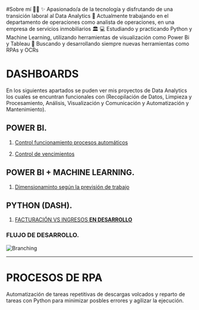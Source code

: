 #Sobre mí 🧑‍💻
✨ Apasionado/a de la tecnología y disfrutando de una transición laboral al Data Analytics
💼 Actualmente trabajando en el departamento de operaciones como analista de operaciones, en una empresa de servicios inmobiliarios 🏛️
💻 Estudiando y practicando Python y Machine Learning, utilizando herramientas de visualización como Power Bi y Tableau
🚀 Buscando y desarrollando siempre nuevas herramientas como RPAs y OCRs

# DASHBOARDS

En los siguientes apartados se puden ver mis proyectos de Data Analytics los cuales se encuntran funcionales con (Recopilación de Datos, Limpieza y Procesamiento, Análisis, Visualización y Comunicación y Automatización y Mantenimiento).

## **POWER BI.**

1.  [Control funcionamiento procesos automáticos](https://app.powerbi.com/view?r=eyJrIjoiYWYwNGEyNzAtNTlhOS00MzI3LWE5MzktMmU0YzZjMjhkNzgyIiwidCI6IjhhM2IzNWVmLTg5YmMtNGI4OS05Nzg1LWY5YzNkMjZmNWM2MCIsImMiOjl9)

2.  [Control de vencimientos](https://app.powerbi.com/view?r=eyJrIjoiN2Y3OWYwYzMtYTQwOC00OWU4LWE5ZTAtYWQ5N2I2ZGJiZWRjIiwidCI6IjhhM2IzNWVmLTg5YmMtNGI4OS05Nzg1LWY5YzNkMjZmNWM2MCIsImMiOjl9)

## **POWER BI + MACHINE LEARNING.**
1.  [Dimensionaminto según la previsión de trabajo](https://app.powerbi.com/view?r=eyJrIjoiNDE5MDVmNGYtZTA4ZS00ODIwLTk2MTEtYTA2OGVjOGU1Yzc5IiwidCI6IjhhM2IzNWVmLTg5YmMtNGI4OS05Nzg1LWY5YzNkMjZmNWM2MCIsImMiOjl9)

## **PYTHON (DASH).**
1.  [FACTURACIÓN VS INGRESOS **EN DESARROLLO**]()

### **FLUJO DE DESARROLLO.**
![Branching](/img/flujo.png)

------------------------------------------
# PROCESOS DE RPA
Automatización de tareas repetitivas de descargas volcados y reparto de tareas con Python para minimizar posbles errores y agilizar la ejecución.

<!-- Aqui tengo que poner la parte del flujo -->


